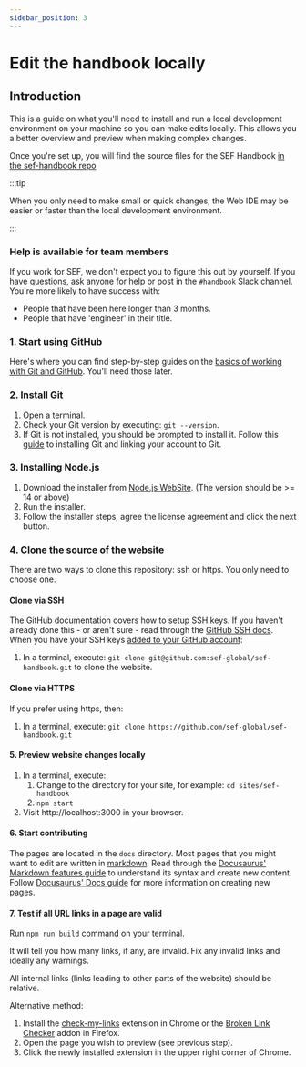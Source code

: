 ```yaml
---
sidebar_position: 3
---
```


# Edit the handbook locally

## Introduction

This is a guide on what you'll need to install and run a local development environment on your machine so you can make
edits locally. This allows you a better overview and preview when making complex changes.

Once you're set up, you will find the source files for the SEF
Handbook [in the sef-handbook repo](https://github.com/sef-global/sef-handbook)

:::tip

When you only need to make small or quick changes, the Web IDE may be easier or faster than the local development
environment.

:::

### Help is available for team members

If you work for SEF, we don't expect you to figure this out by yourself. If you have questions, ask anyone for help or
post in the `#handbook` Slack channel. You're more likely to have success with:

- People that have been here longer than 3 months.
- People that have 'engineer' in their title.

### 1. Start using GitHub

Here's where you can find step-by-step guides on
the [basics of working with Git and GitHub](https://docs.github.com/en/get-started/quickstart). You'll need those later.

### 2. Install Git

1. Open a terminal.
1. Check your Git version by executing: `git --version`.
1. If Git is not installed, you should be prompted to install it. Follow
   this [guide](https://docs.github.com/en/get-started/quickstart/set-up-git) to installing Git and linking your account
   to Git.

### 3. Installing Node.js

1. Download the installer from [Node.js WebSite](https://nodejs.org/en/download/). (The version should be >= 14 or
   above)
2. Run the installer.
3. Follow the installer steps, agree the license agreement and click the next button.

### 4. Clone the source of the website

There are two ways to clone this repository: ssh or https. You only need to choose one.

#### Clone via SSH

The GitHub documentation covers how to setup SSH keys. If you haven't already done this - or aren't sure - read through
the [GitHub SSH docs](https://docs.github.com/en/authentication/connecting-to-github-with-ssh). When you have your SSH
keys [added to your GitHub account](https://docs.github.com/en/authentication/connecting-to-github-with-ssh/adding-a-new-ssh-key-to-your-github-account):

1. In a terminal, execute: `git clone git@github.com:sef-global/sef-handbook.git` to clone the website.

#### Clone via HTTPS

If you prefer using https, then:

1. In a terminal, execute: `git clone https://github.com/sef-global/sef-handbook.git`

#### 5. Preview website changes locally

1. In a terminal, execute:
   1. Change to the directory for your site, for example: `cd sites/sef-handbook`
   1. `npm start`
1. Visit http://localhost:3000 in your browser.

#### 6. Start contributing

The pages are located in the `docs` directory. Most pages that you might want to edit are written
in [markdown](https://www.markdownguide.org/basic-syntax/). Read through the [Docusaurus' Markdown features guide](https://docusaurus.io/docs/markdown-features) to understand its syntax and
create new content. Follow [Docusaurus' Docs guide](https://docusaurus.io/docs/docs-introduction) for
more information on creating new pages.

#### 7. Test if all URL links in a page are valid

Run `npm run build` command on your terminal.

It will tell you how many links, if any, are invalid. Fix any invalid links and ideally any warnings.

All internal links (links leading to other parts of the website) should be relative.

Alternative method:
1. Install the [check-my-links](https://chrome.google.com/webstore/detail/check-my-links/ojkcdipcgfaekbeaelaapakgnjflfglf/) extension in Chrome or the [Broken Link Checker](https://addons.mozilla.org/en-US/firefox/addon/find-broken-links/) addon in Firefox.
1. Open the page you wish to preview (see previous step).
1. Click the newly installed extension in the upper right corner of Chrome.
